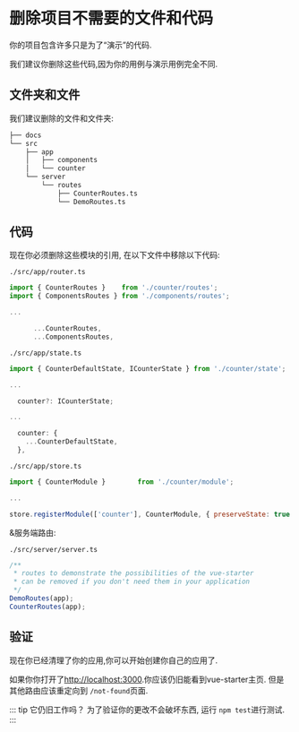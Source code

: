 # 删除项目不需要的文件和代码

你的项目包含许多只是为了“演示”的代码.

我们建议你删除这些代码,因为你的用例与演示用例完全不同.

## 文件夹和文件

我们建议删除的文件和文件夹:

```bash
├── docs
└── src
    ├── app
    │   ├── components
    │   └── counter
    └── server
        └── routes
            ├── CounterRoutes.ts
            └── DemoRoutes.ts
```

## 代码

现在你必须删除这些模块的引用, 在以下文件中移除以下代码:

`./src/app/router.ts`
```js
import { CounterRoutes }    from './counter/routes';
import { ComponentsRoutes } from './components/routes';

...

      ...CounterRoutes,
      ...ComponentsRoutes,
```

`./src/app/state.ts`
```js
import { CounterDefaultState, ICounterState } from './counter/state';

...

  counter?: ICounterState;

...

  counter: {
    ...CounterDefaultState,
  },
```

`./src/app/store.ts`
```js
import { CounterModule }        from './counter/module';

...

store.registerModule(['counter'], CounterModule, { preserveState: true });
```

&服务端路由:

`./src/server/server.ts`
```js
/**
 * routes to demonstrate the possibilities of the vue-starter
 * can be removed if you don't need them in your application
 */
DemoRoutes(app);
CounterRoutes(app);
```

## 验证

现在你已经清理了你的应用,你可以开始创建你自己的应用了.

如果你你打开了[http://localhost:3000](http://localhost:3000).你应该仍旧能看到vue-starter主页.
但是其他路由应该重定向到 `/not-found`页面.

::: tip 它仍旧工作吗？
为了验证你的更改不会破坏东西, 运行 `npm test`进行测试.
:::

